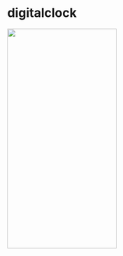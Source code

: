# digitalclock

<img src = "https://user-images.githubusercontent.com/113905423/201941201-d8d4e6c1-fa79-45a6-92e9-1991c09ce4d6.png" width = "250" height = "500">
